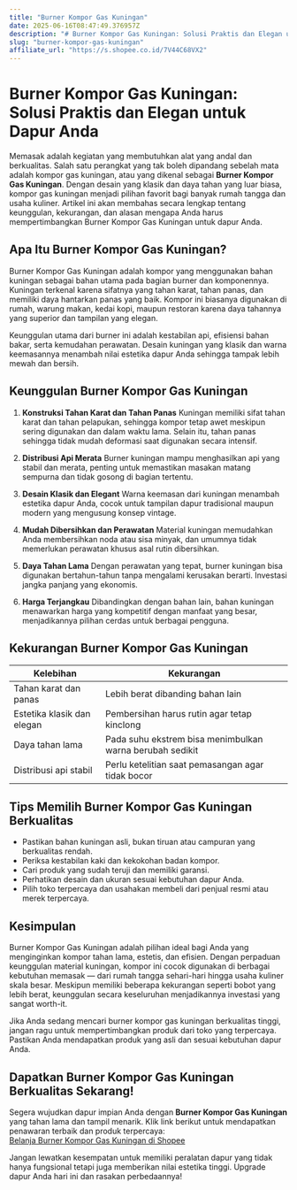 ```yaml
---
title: "Burner Kompor Gas Kuningan"
date: 2025-06-16T08:47:49.376957Z
description: "# Burner Kompor Gas Kuningan: Solusi Praktis dan Elegan untuk Dapur Anda..."
slug: "burner-kompor-gas-kuningan"
affiliate_url: "https://s.shopee.co.id/7V44C68VX2"
---
```

# Burner Kompor Gas Kuningan: Solusi Praktis dan Elegan untuk Dapur Anda

Memasak adalah kegiatan yang membutuhkan alat yang andal dan berkualitas. Salah satu perangkat yang tak boleh dipandang sebelah mata adalah kompor gas kuningan, atau yang dikenal sebagai **Burner Kompor Gas Kuningan**. Dengan desain yang klasik dan daya tahan yang luar biasa, kompor gas kuningan menjadi pilihan favorit bagi banyak rumah tangga dan usaha kuliner. Artikel ini akan membahas secara lengkap tentang keunggulan, kekurangan, dan alasan mengapa Anda harus mempertimbangkan Burner Kompor Gas Kuningan untuk dapur Anda.

## Apa Itu Burner Kompor Gas Kuningan?

Burner Kompor Gas Kuningan adalah kompor yang menggunakan bahan kuningan sebagai bahan utama pada bagian burner dan komponennya. Kuningan terkenal karena sifatnya yang tahan karat, tahan panas, dan memiliki daya hantarkan panas yang baik. Kompor ini biasanya digunakan di rumah, warung makan, kedai kopi, maupun restoran karena daya tahannya yang superior dan tampilan yang elegan.

Keunggulan utama dari burner ini adalah kestabilan api, efisiensi bahan bakar, serta kemudahan perawatan. Desain kuningan yang klasik dan warna keemasannya menambah nilai estetika dapur Anda sehingga tampak lebih mewah dan bersih.

## Keunggulan Burner Kompor Gas Kuningan

1. **Konstruksi Tahan Karat dan Tahan Panas**
   Kuningan memiliki sifat tahan karat dan tahan pelapukan, sehingga kompor tetap awet meskipun sering digunakan dan dalam waktu lama. Selain itu, tahan panas sehingga tidak mudah deformasi saat digunakan secara intensif.

2. **Distribusi Api Merata**
   Burner kuningan mampu menghasilkan api yang stabil dan merata, penting untuk memastikan masakan matang sempurna dan tidak gosong di bagian tertentu.

3. **Desain Klasik dan Elegant**
   Warna keemasan dari kuningan menambah estetika dapur Anda, cocok untuk tampilan dapur tradisional maupun modern yang mengusung konsep vintage.

4. **Mudah Dibersihkan dan Perawatan**
   Material kuningan memudahkan Anda membersihkan noda atau sisa minyak, dan umumnya tidak memerlukan perawatan khusus asal rutin dibersihkan.

5. **Daya Tahan Lama**
   Dengan perawatan yang tepat, burner kuningan bisa digunakan bertahun-tahun tanpa mengalami kerusakan berarti. Investasi jangka panjang yang ekonomis.

6. **Harga Terjangkau**
   Dibandingkan dengan bahan lain, bahan kuningan menawarkan harga yang kompetitif dengan manfaat yang besar, menjadikannya pilihan cerdas untuk berbagai pengguna.

## Kekurangan Burner Kompor Gas Kuningan

| Kelebihan | Kekurangan |
|--------------|--------------|
| Tahan karat dan panas | Lebih berat dibanding bahan lain |
| Estetika klasik dan elegan | Pembersihan harus rutin agar tetap kinclong |
| Daya tahan lama | Pada suhu ekstrem bisa menimbulkan warna berubah sedikit |
| Distribusi api stabil | Perlu ketelitian saat pemasangan agar tidak bocor |

## Tips Memilih Burner Kompor Gas Kuningan Berkualitas

- Pastikan bahan kuningan asli, bukan tiruan atau campuran yang berkualitas rendah.
- Periksa kestabilan kaki dan kekokohan badan kompor.
- Cari produk yang sudah teruji dan memiliki garansi.
- Perhatikan desain dan ukuran sesuai kebutuhan dapur Anda.
- Pilih toko terpercaya dan usahakan membeli dari penjual resmi atau merek terpercaya.

## Kesimpulan

Burner Kompor Gas Kuningan adalah pilihan ideal bagi Anda yang menginginkan kompor tahan lama, estetis, dan efisien. Dengan perpaduan keunggulan material kuningan, kompor ini cocok digunakan di berbagai kebutuhan memasak — dari rumah tangga sehari-hari hingga usaha kuliner skala besar. Meskipun memiliki beberapa kekurangan seperti bobot yang lebih berat, keunggulan secara keseluruhan menjadikannya investasi yang sangat worth-it.

Jika Anda sedang mencari burner kompor gas kuningan berkualitas tinggi, jangan ragu untuk mempertimbangkan produk dari toko yang terpercaya. Pastikan Anda mendapatkan produk yang asli dan sesuai kebutuhan dapur Anda.

## Dapatkan Burner Kompor Gas Kuningan Berkualitas Sekarang!

Segera wujudkan dapur impian Anda dengan **Burner Kompor Gas Kuningan** yang tahan lama dan tampil menarik. Klik link berikut untuk mendapatkan penawaran terbaik dan produk terpercaya:  
[Belanja Burner Kompor Gas Kuningan di Shopee](https://s.shopee.co.id/7V44C68VX2)

Jangan lewatkan kesempatan untuk memiliki peralatan dapur yang tidak hanya fungsional tetapi juga memberikan nilai estetika tinggi. Upgrade dapur Anda hari ini dan rasakan perbedaannya!